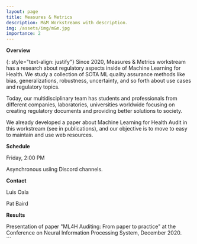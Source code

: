 ```yaml
---
layout: page
title: Measures & Metrics
description: M&M Workstreams with description.
img: /assets/img/m&m.jpg
importance: 2
---
```


**Overview**

{: style="text-align: justify"}
Since 2020, Measures & Metrics workstream has a research about regulatory aspects inside of Machine Learning for Health. We study a collection of SOTA ML quality assurance methods like bias, generalizations, robustness, uncertainty, and so forth about use cases and regulatory topics.

Today, our multidisciplinary team has students and professionals from different companies, laboratories, universities worldwide focusing on creating regulatory documents and providing better solutions to society.

We already developed a paper about Machine Learning for Health Audit in this workstream (see in publications), and our objective is to move to easy to maintain and use web resources.

**Schedule**

Friday, 2:00 PM

Asynchronous usiing Discord channels.

**Contact**

Luis Oala

Pat Baird

**Results**
<div class="row">
    <div class="col-sm mt-3 mt-md-0">
        <img class="img-fluid rounded z-depth-1" src="{{ '/assets/img/luis.jpg' | relative_url }}" alt="" title="Presentation of paper ML4H Auditing: From paper to practice at the Conference on Neural Information Processing System, December 2020"
"/>
    </div>
    <div class="col-sm mt-3 mt-md-0">
        <img class="img-fluid rounded z-depth-1" src="{{ '/assets/img/3.jpg' | relative_url }}" alt="" title="example image"/>
    </div>
    <div class="col-sm mt-3 mt-md-0">
        <img class="img-fluid rounded z-depth-1" src="{{ '/assets/img/5.jpg' | relative_url }}" alt="" title="example image"/>
    </div>
</div>
<div class="caption">
    Presentation of paper "ML4H Auditing: From paper to practice" at the Conference on Neural Information Processing System, December 2020.
</div>
```
